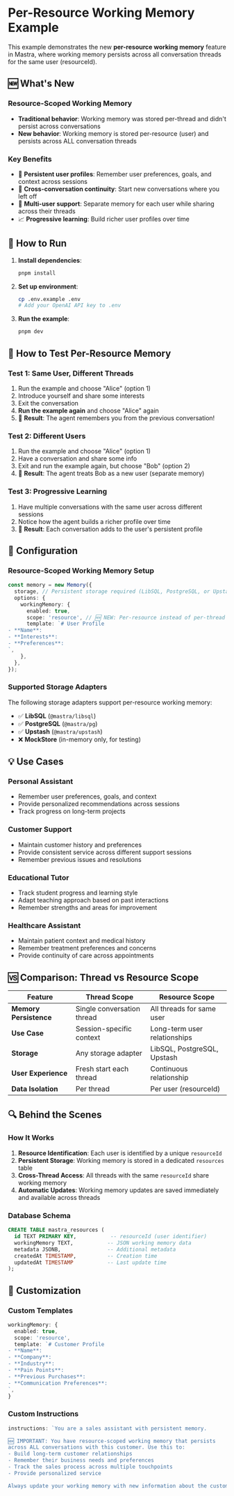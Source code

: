 # Per-Resource Working Memory Example

This example demonstrates the new **per-resource working memory** feature in Mastra, where working memory persists across all conversation threads for the same user (resourceId).

## 🆕 What's New

### Resource-Scoped Working Memory

- **Traditional behavior**: Working memory was stored per-thread and didn't persist across conversations
- **New behavior**: Working memory is stored per-resource (user) and persists across ALL conversation threads

### Key Benefits

- 🧠 **Persistent user profiles**: Remember user preferences, goals, and context across sessions
- 🔄 **Cross-conversation continuity**: Start new conversations where you left off
- 👥 **Multi-user support**: Separate memory for each user while sharing across their threads
- 📈 **Progressive learning**: Build richer user profiles over time

## 🚀 How to Run

1. **Install dependencies**:

   ```bash
   pnpm install
   ```

2. **Set up environment**:

   ```bash
   cp .env.example .env
   # Add your OpenAI API key to .env
   ```

3. **Run the example**:
   ```bash
   pnpm dev
   ```

## 🎯 How to Test Per-Resource Memory

### Test 1: Same User, Different Threads

1. Run the example and choose "Alice" (option 1)
2. Introduce yourself and share some interests
3. Exit the conversation
4. **Run the example again** and choose "Alice" again
5. 🎉 **Result**: The agent remembers you from the previous conversation!

### Test 2: Different Users

1. Run the example and choose "Alice" (option 1)
2. Have a conversation and share some info
3. Exit and run the example again, but choose "Bob" (option 2)
4. 🎉 **Result**: The agent treats Bob as a new user (separate memory)

### Test 3: Progressive Learning

1. Have multiple conversations with the same user across different sessions
2. Notice how the agent builds a richer profile over time
3. 🎉 **Result**: Each conversation adds to the user's persistent profile

## 🔧 Configuration

### Resource-Scoped Working Memory Setup

```typescript
const memory = new Memory({
  storage, // Persistent storage required (LibSQL, PostgreSQL, or Upstash)
  options: {
    workingMemory: {
      enabled: true,
      scope: 'resource', // 🆕 NEW: Per-resource instead of per-thread
      template: `# User Profile
- **Name**: 
- **Interests**: 
- **Preferences**: 
`,
    },
  },
});
```

### Supported Storage Adapters

The following storage adapters support per-resource working memory:

- ✅ **LibSQL** (`@mastra/libsql`)
- ✅ **PostgreSQL** (`@mastra/pg`)
- ✅ **Upstash** (`@mastra/upstash`)
- ❌ **MockStore** (in-memory only, for testing)

## 💡 Use Cases

### Personal Assistant

- Remember user preferences, goals, and context
- Provide personalized recommendations across sessions
- Track progress on long-term projects

### Customer Support

- Maintain customer history and preferences
- Provide consistent service across different support sessions
- Remember previous issues and resolutions

### Educational Tutor

- Track student progress and learning style
- Adapt teaching approach based on past interactions
- Remember strengths and areas for improvement

### Healthcare Assistant

- Maintain patient context and medical history
- Remember treatment preferences and concerns
- Provide continuity of care across appointments

## 🆚 Comparison: Thread vs Resource Scope

| Feature                | Thread Scope               | Resource Scope               |
| ---------------------- | -------------------------- | ---------------------------- |
| **Memory Persistence** | Single conversation thread | All threads for same user    |
| **Use Case**           | Session-specific context   | Long-term user relationships |
| **Storage**            | Any storage adapter        | LibSQL, PostgreSQL, Upstash  |
| **User Experience**    | Fresh start each thread    | Continuous relationship      |
| **Data Isolation**     | Per thread                 | Per user (resourceId)        |

## 🔍 Behind the Scenes

### How It Works

1. **Resource Identification**: Each user is identified by a unique `resourceId`
2. **Persistent Storage**: Working memory is stored in a dedicated `resources` table
3. **Cross-Thread Access**: All threads with the same `resourceId` share working memory
4. **Automatic Updates**: Working memory updates are saved immediately and available across threads

### Database Schema

```sql
CREATE TABLE mastra_resources (
  id TEXT PRIMARY KEY,           -- resourceId (user identifier)
  workingMemory TEXT,           -- JSON working memory data
  metadata JSONB,               -- Additional metadata
  createdAt TIMESTAMP,          -- Creation time
  updatedAt TIMESTAMP           -- Last update time
);
```

## 🎨 Customization

### Custom Templates

```typescript
workingMemory: {
  enabled: true,
  scope: 'resource',
  template: `# Customer Profile
- **Name**:
- **Company**:
- **Industry**:
- **Pain Points**:
- **Previous Purchases**:
- **Communication Preferences**:
`,
}
```

### Custom Instructions

```typescript
instructions: `You are a sales assistant with persistent memory.

🆕 IMPORTANT: You have resource-scoped working memory that persists 
across ALL conversations with this customer. Use this to:
- Build long-term customer relationships
- Remember their business needs and preferences
- Track the sales process across multiple touchpoints
- Provide personalized service

Always update your working memory with new information about the customer.`;
```
